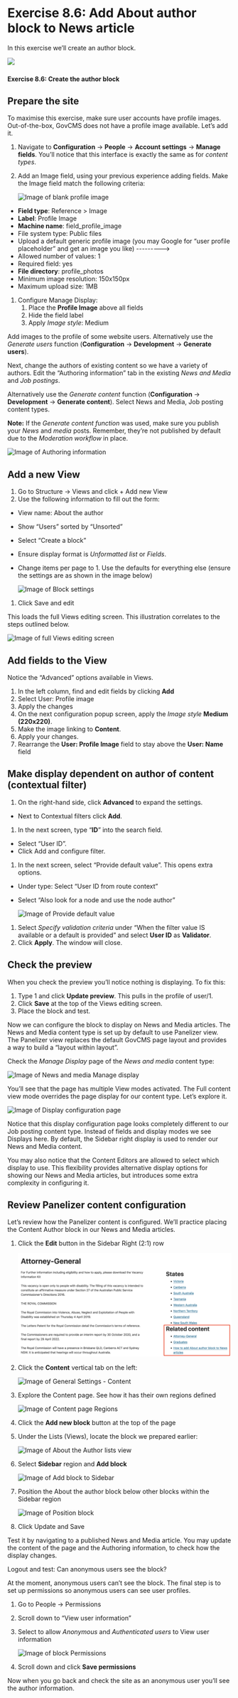 # Exercise 8.6: Add About author block to News article

In this exercise we’ll create an author block.

![](https://blobscdn.gitbook.com/v0/b/gitbook-28427.appspot.com/o/assets%2Fgovcms-site-builder%2F-LzEeysPiuilE7VSaStD%2F-LzEfAJUmyaoiKMb8l4\_%2F115.png?generation=1579737221013347\&alt=media)

#### **Exercise 8.6:** Create the author block

## Prepare the site

To maximise this exercise, make sure user accounts have profile images. Out-of-the-box, GovCMS does not have a profile image available. Let’s add it.

1. Navigate to **Configuration** → **People** → **Account settings** → **Manage fields**. You’ll notice that this interface is exactly the same as for _content types_.
2.  Add an Image field, using your previous experience adding fields. Make the Image field match the following criteria:

    <img src="../.gitbook/assets/199.png" alt="Image of blank profile image" data-size="original">

* **Field type**: Reference > Image
* **Label**: Profile Image
* **Machine name**: field\_profile\_image
* File system type: Public files
* Upload a default generic profile image (you may Google for “user profile placeholder” and get an image you like) --------->
* Allowed number of values: 1
* Required field: yes
* **File directory**: profile\_photos
* Minimum image resolution: 150x150px
* Maximum upload size: 1MB

1. Configure Manage Display:
   1. Place the **Profile Image** above all fields
   2. Hide the field label
   3. Apply _Image style_: Medium

Add images to the profile of some website users. Alternatively use the _Generate users_ function (**Configuration** → **Development** → **Generate users**).

Next, change the authors of existing content so we have a variety of authors. Edit the “Authoring information” tab in the existing _News and Media_ and _Job postings_.

Alternatively use the _Generate content_ function (**Configuration** → **Development** → **Generate content**). Select News and Media, Job posting content types.

**Note:** If the _Generate content function_ was used, make sure you publish your _News_ and _media_ posts. Remember, they’re not published by default due to the _Moderation workflow_ in place.

![Image of Authoring information](../.gitbook/assets/200.png)

## Add a new View

1. Go to Structure → Views and click + Add new View
2. Use the following information to fill out the form:

* View name: About the author
* Show “Users” sorted by “Unsorted”
* Select “Create a block”
* Ensure display format is _Unformatted list_ or _Fields_.
*   Change items per page to 1. Use the defaults for everything else (ensure the settings are as shown in the image below)

    <img src="../.gitbook/assets/201.png" alt="Image of Block settings" data-size="original">

1. Click Save and edit

This loads the full Views editing screen. This illustration correlates to the steps outlined below.

![Image of full Views editing screen](../.gitbook/assets/202.png)

## Add fields to the View

Notice the “Advanced” options available in Views.

1. In the left column, find and edit fields by clicking **Add**
2. Select User: Profile image
3. Apply the changes
4. On the next configuration popup screen, apply the _Image style_ **Medium (220x220)**.
5. Make the image linking to **Content**.
6. Apply your changes.
7. Rearrange the **User: Profile Image** field to stay above the **User: Name** field

## Make display dependent on author of content (contextual filter)

1. On the right-hand side, click **Advanced** to expand the settings.

* Next to Contextual filters click **Add**.

1. In the next screen, type “**ID**” into the search field.

* Select “User ID”.
* Click Add and configure filter.

1. In the next screen, select “Provide default value”. This opens extra options.

* Under type: Select “User ID from route context”
*   Select “Also look for a node and use the node author”

    <img src="../.gitbook/assets/203.png" alt="Image of Provide default value" data-size="original">

1. Select _Specify validation criteria_ under “When the filter value IS available or a default is provided” and select **User ID** as **Validator**.
2. Click **Apply**. The window will close.

## Check the preview

When you check the preview you’ll notice nothing is displaying. To fix this:

1. Type 1 and click **Update preview**. This pulls in the profile of user/1.
2. Click **Save** at the top of the Views editing screen.
3. Place the block and test.

Now we can configure the block to display on News and Media articles. The News and Media content type is set up by default to use Panelizer view. The Panelizer view replaces the default GovCMS page layout and provides a way to build a “layout within layout”.

Check the _Manage Display_ page of the _News and media_ content type:

![Image of News and media Manage display](../.gitbook/assets/204.png)

You’ll see that the page has multiple View modes activated. The Full content view mode overrides the page display for our content type. Let’s explore it.

![Image of Display configuration page](../.gitbook/assets/205.png)

Notice that this display configuration page looks completely different to our Job posting content type. Instead of fields and display modes we see Displays here. By default, the Sidebar right display is used to render our News and Media content.

You may also notice that the Content Editors are allowed to select which display to use. This flexibility provides alternative display options for showing our News and Media articles, but introduces some extra complexity in configuring it.

## Review Panelizer content configuration

Let’s review how the Panelizer content is configured. We’ll practice placing the Content Author block in our News and Media articles.

1.  Click the **Edit** button in the Sidebar Right (2:1) row

    <img src="../.gitbook/assets/115 (1) (1) (1).png" alt="Image of Edit Sidebar Right" data-size="original">
2.  Click the **Content** vertical tab on the left:

    <img src="../.gitbook/assets/207.png" alt="Image of General Settings - Content" data-size="original">
3.  Explore the Content page. See how it has their own regions defined

    <img src="../.gitbook/assets/208.png" alt="Image of Content page Regions" data-size="original">
4. Click the **Add new block** button at the top of the page
5.  Under the Lists (Views), locate the block we prepared earlier:

    <img src="../.gitbook/assets/209.png" alt="Image of About the Author lists view" data-size="original">
6.  Select **Sidebar** region and **Add block**

    <img src="../.gitbook/assets/210.png" alt="Image of Add block to Sidebar" data-size="original">
7.  Position the About the author block below other blocks within the Sidebar region

    <img src="../.gitbook/assets/211.png" alt="Image of Position block" data-size="original">
8. Click Update and Save

Test it by navigating to a published News and Media article. You may update the content of the page and the Authoring information, to check how the display changes.

Logout and test: Can anonymous users see the block?

At the moment, anonymous users can’t see the block. The final step is to set up permissions so anonymous users can see user profiles.

1. Go to People → Permissions
2. Scroll down to “View user information”
3.  Select to allow _Anonymous_ and _Authenticated users_ to View user information

    <img src="../.gitbook/assets/212.png" alt="Image of block Permissions" data-size="original">
4. Scroll down and click **Save permissions**

Now when you go back and check the site as an anonymous user you’ll see the author information.
